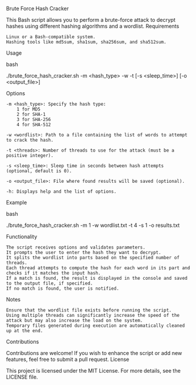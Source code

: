 Brute Force Hash Cracker

This Bash script allows you to perform a brute-force attack to decrypt hashes using different hashing algorithms and a wordlist.
Requirements

    Linux or a Bash-compatible system.
    Hashing tools like md5sum, sha1sum, sha256sum, and sha512sum.

Usage

bash

./brute_force_hash_cracker.sh -m <hash_type> -w <wordlist> -t <threads> [-s <sleep_time>] [-o <output_file>]

Options

    -m <hash_type>: Specify the hash type:
        1 for MD5
        2 for SHA-1
        3 for SHA-256
        4 for SHA-512

    -w <wordlist>: Path to a file containing the list of words to attempt to crack the hash.

    -t <threads>: Number of threads to use for the attack (must be a positive integer).

    -s <sleep_time>: Sleep time in seconds between hash attempts (optional, default is 0).

    -o <output_file>: File where found results will be saved (optional).

    -h: Displays help and the list of options.

Example

bash

./brute_force_hash_cracker.sh -m 1 -w wordlist.txt -t 4 -s 1 -o results.txt

Functionality

    The script receives options and validates parameters.
    It prompts the user to enter the hash they want to decrypt.
    It splits the wordlist into parts based on the specified number of threads.
    Each thread attempts to compute the hash for each word in its part and checks if it matches the input hash.
    If a match is found, the result is displayed in the console and saved to the output file, if specified.
    If no match is found, the user is notified.

Notes

    Ensure that the wordlist file exists before running the script.
    Using multiple threads can significantly increase the speed of the attack but may also increase the load on the system.
    Temporary files generated during execution are automatically cleaned up at the end.

Contributions

Contributions are welcome! If you wish to enhance the script or add new features, feel free to submit a pull request.
License

This project is licensed under the MIT License. For more details, see the LICENSE file.
